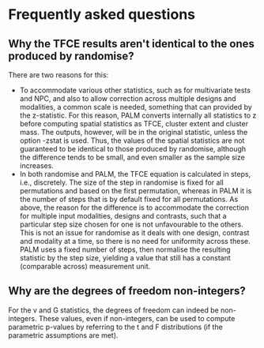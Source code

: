 # Frequently asked questions

## Why the TFCE results aren't identical to the ones produced by randomise?

There are two reasons for this:

* To accommodate various other statistics, such as for multivariate tests and NPC, and also to allow correction across multiple designs and modalities, a common scale is needed, something that can provided by the z-statistic. For this reason, PALM converts internally all statistics to z before computing spatial statistics as TFCE, cluster extent and cluster mass. The outputs, however, will be in the original statistic, unless the option -zstat is used. Thus, the values of the spatial statistics are not guaranteed to be identical to those produced by randomise, although the difference tends to be small, and even smaller as the sample size increases.
* In both randomise and PALM, the TFCE equation is calculated in steps, i.e., discretely. The size of the step in randomise is fixed for all permutations and based on the first permutation, whereas in PALM it is the number of steps that is by default fixed for all permutations. As above, the reason for the difference is to accommodate the correction for multiple input modalities, designs and contrasts, such that a particular step size chosen for one is not unfavourable to the others. This is not an issue for randomise as it deals with one design, contrast and modality at a time, so there is no need for uniformity across these. PALM uses a fixed number of steps, then normalise the resulting statistic by the step size, yielding a value that still has a constant (comparable across) measurement unit.

## Why are the degrees of freedom non-integers?

For the v and G statistics, the degrees of freedom can indeed be non-integers. These values, even if non-integers, can be used to compute parametric p-values by referring to the t and F distributions (if the parametric assumptions are met).